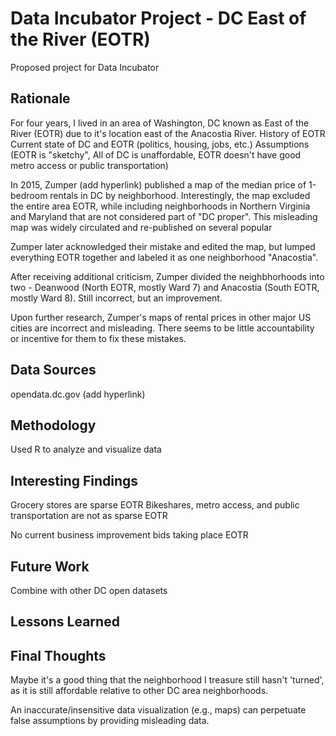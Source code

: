 # Data Incubator Project - DC East of the River (EOTR)
Proposed project for Data Incubator

## Rationale
For four years, I lived in an area of Washington, DC known as East of the River (EOTR) due to it's location east of the Anacostia River. History of EOTR
Current state of DC and EOTR (politics, housing, jobs, etc.)
Assumptions (EOTR is "sketchy", All of DC is unaffordable, EOTR doesn't have good metro access or public transportation)

In 2015, Zumper (add hyperlink) published a map of the median price of 1-bedroom rentals in DC by neighborhood. Interestingly, the map excluded the entire area EOTR, while including neighborhoods in Northern Virginia and Maryland that are not considered part of "DC proper". This misleading map was widely circulated and re-published on several popular 

Zumper later acknowledged their mistake and edited the map, but lumped everything EOTR together and labeled it as one neighborhood "Anacostia". 

After receiving additional criticism, Zumper divided the neighbhorhoods into two - Deanwood (North EOTR, mostly Ward 7) and Anacostia (South EOTR, mostly Ward 8). Still incorrect, but an improvement. 

Upon further research, Zumper's maps of rental prices in other major US cities are incorrect and misleading. There seems to be little accountability or incentive for them to fix these mistakes. 

## Data Sources
opendata.dc.gov (add hyperlink)

## Methodology
Used R to analyze and visualize data

## Interesting Findings
Grocery stores are sparse EOTR
Bikeshares, metro access, and public transportation are not as sparse EOTR

No current business improvement bids taking place EOTR

## Future Work
Combine with other DC open datasets

## Lessons Learned


## Final Thoughts
Maybe it's a good thing that the neighborhood I treasure still hasn't 'turned', as it is still affordable relative to other DC area neighborhoods.

An inaccurate/insensitive data visualization (e.g., maps) can perpetuate false assumptions by providing misleading data. 
